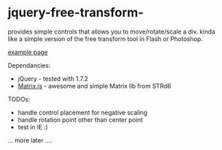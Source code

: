 jquery-free-transform-
======================

provides simple controls that allows you to move/rotate/scale a div. kinda like a simple version of the free transform tool in Flash or Photoshop.

[example page](http://jsfiddle.net/gthmb/66Bna/)

Dependancies:
  - jQuery - tested with 1.7.2
  - [Matrix.js](https://github.com/STRd6/matrix.js "awesome and simple Matrix lib from STRd6") - awesome and simple Matrix lib from STRd6

TODOs:
  - handle control placement for negative scaling
  - handle rotation point other than center point
  - test in IE :)

... more later ....
